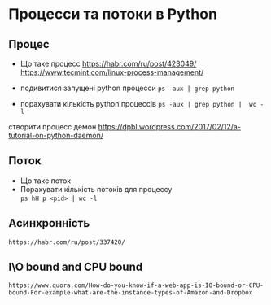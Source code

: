 # Процесси та потоки в Python

## Процес

 - Що таке процесс 
    https://habr.com/ru/post/423049/
    https://www.tecmint.com/linux-process-management/
    
 - подивитися запущені python процесси 
 `ps -aux | grep python` 
 - порахувати кількість python процессів
 `ps -aux | grep python |  wc -l`

 створити процесс демон 
 https://dpbl.wordpress.com/2017/02/12/a-tutorial-on-python-daemon/
## Поток
  - Що таке поток
  - Порахувати кількість потоків для процессу  
 `ps hH p <pid> | wc -l`

## Асинхронність

    https://habr.com/ru/post/337420/
    
    
## I\O bound and CPU bound 
    https://www.quora.com/How-do-you-know-if-a-web-app-is-IO-bound-or-CPU-bound-For-example-what-are-the-instance-types-of-Amazon-and-Dropbox